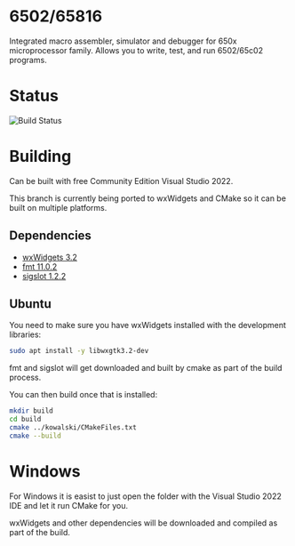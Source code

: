 # 6502/65816

Integrated macro assembler, simulator and debugger for 650x microprocessor family. Allows you to write, test, and run 6502/65c02 programs.

# Status
![Build Status](https://github.com/kelmar/kowalski/actions/workflows/cmake-multi-platform.yml/badge.svg?branch=wx_port)

# Building

Can be built with free Community Edition Visual Studio 2022.

This branch is currently being ported to wxWidgets and CMake so it can be built on multiple platforms.

## Dependencies
* [wxWidgets 3.2](https://www.wxwidgets.org/)
* [fmt 11.0.2](https://fmt.dev/11.0/)
* [sigslot 1.2.2](https://github.com/palacaze/sigslot)

## Ubuntu
You need to make sure you have wxWidgets installed with the development libraries:
```bash
sudo apt install -y libwxgtk3.2-dev
```

fmt and sigslot will get downloaded and built by cmake as part of the build process.

You can then build once that is installed:
```bash
mkdir build
cd build
cmake ../kowalski/CMakeFiles.txt
cmake --build
```

# Windows
For Windows it is easist to just open the folder with the Visual Studio 2022 IDE and let it run CMake for you.

wxWidgets and other dependencies will be downloaded and compiled as part of the build.
